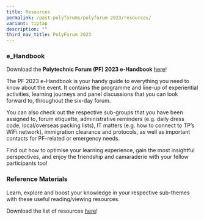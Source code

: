 ```yaml
---
title: Resources
permalink: /past-polyforums/polyforum-2023/resources/
variant: tiptap
description: ""
third_nav_title: PolyForum 2023
---
```

<h3><strong>e_Handbook</strong></h3>
<p>Download the&nbsp;<strong>Polytechnic Forum (PF) 2023 e-Handbook</strong> 
<a href="/files/pf%202023%20-%20e-handbook%20(updated%209%20sep).pdf" rel="noopener noreferrer nofollow" target="_blank">here</a>!</p>
<p>The&nbsp;PF 2023 e-Handbook&nbsp;is your handy guide to everything you
need to know about the event. It contains the programme and line-up of
experiential activities, learning journeys and panel discussions that you
can look forward to, throughout the six-day forum.</p>
<p>You can also check out the respective sub-groups that you have been assigned
to, forum etiquette, administrative reminders (e.g. daily dress code, local/overseas
packing lists), IT matters (e.g. how to connect to TP’s WiFi network),
immigration clearance and protocols, as well as important contacts for
PF-related or emergency needs.</p>
<p>Find out how to optimise your learning experience, gain the most insightful
perspectives, and enjoy the friendship and camaraderie with your fellow
participants too!</p>
<p></p>
<h3><strong>Reference Materials</strong></h3>
<p>Learn, explore and boost your knowledge in your respective sub-themes
with these useful reading/viewing resources.</p>
<p>Download the list of resources <a href="/files/pf%202023%20-%20resources%20(final).pdf" rel="noopener noreferrer nofollow" target="_blank">here</a>!</p>